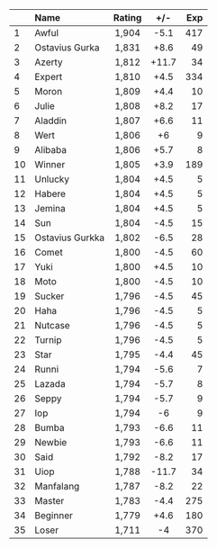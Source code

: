 | |Name|Rating|+/-|Exp|
|-|:---|:----:|:-:|--:|
|1|Awful|1,904|-5.1|417|
|2|Ostavius Gurka|1,831|+8.6|49|
|3|Azerty|1,812|+11.7|34|
|4|Expert|1,810|+4.5|334|
|5|Moron|1,809|+4.4|10|
|6|Julie|1,808|+8.2|17|
|7|Aladdin|1,807|+6.6|11|
|8|Wert|1,806|+6|9|
|9|Alibaba|1,806|+5.7|8|
|10|Winner|1,805|+3.9|189|
|11|Unlucky|1,804|+4.5|5|
|12|Habere|1,804|+4.5|5|
|13|Jemina|1,804|+4.5|5|
|14|Sun|1,804|-4.5|15|
|15|Ostavius Gurkka|1,802|-6.5|28|
|16|Comet|1,800|-4.5|60|
|17|Yuki|1,800|+4.5|10|
|18|Moto|1,800|-4.5|10|
|19|Sucker|1,796|-4.5|45|
|20|Haha|1,796|-4.5|5|
|21|Nutcase|1,796|-4.5|5|
|22|Turnip|1,796|-4.5|5|
|23|Star|1,795|-4.4|45|
|24|Runni|1,794|-5.6|7|
|25|Lazada|1,794|-5.7|8|
|26|Seppy|1,794|-5.7|9|
|27|Iop|1,794|-6|9|
|28|Bumba|1,793|-6.6|11|
|29|Newbie|1,793|-6.6|11|
|30|Said|1,792|-8.2|17|
|31|Uiop|1,788|-11.7|34|
|32|Manfalang|1,787|-8.2|22|
|33|Master|1,783|-4.4|275|
|34|Beginner|1,779|+4.6|180|
|35|Loser|1,711|-4|370|
